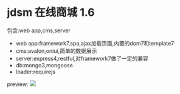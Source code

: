 # jdsm 在线商城 1.6
包含:web app,cms,server<br>
* web app:framework7,spa,ajax加载页面,内置的dom7和template7<br>
* cms:avalon,oniui,简单的数据展示<br>
* server:express4,restful,对framework7做了一定的兼容<br>
* db:mongo3,mongoose.<br>
* loader:requirejs<br>

preview:
![](http://7xqhly.com1.z0.glb.clouddn.com/4.gif)

